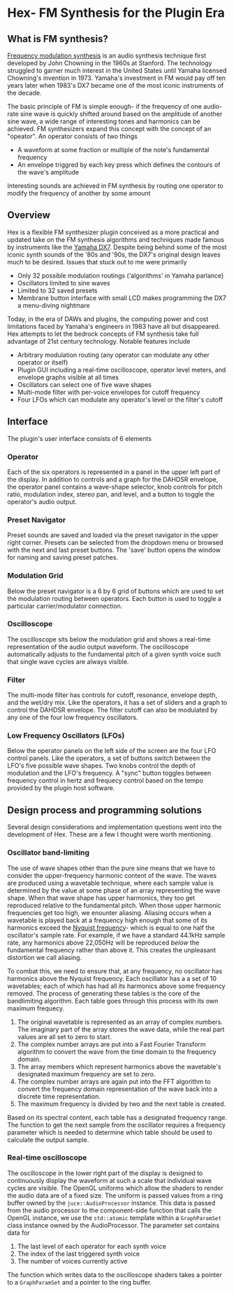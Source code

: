 # Hex- FM Synthesis for the Plugin Era

## What is FM synthesis?

[Frequency modulation synthesis](https://en.wikipedia.org/wiki/Frequency_modulation_synthesis) is an audio synthesis technique first developed by John Chowning in the 1960s at Stanford. The technology struggled to garner much interest in the United States until Yamaha licensed Chowning's invention in 1973.
Yamaha's investment in FM would pay off ten years later when 1983's DX7 became one of the most iconic instruments of the decade.

The basic principle of FM is simple enough- if the frequency of one audio-rate sine wave is quickly shifted around based on the amplitude of another sine wave, a wide range of interesting tones and harmonics can be achieved. FM synthesizers expand this concept with the concept of an "opeator". An operator consists of two things

- A waveform at some fraction or multiple of the note's fundamental frequency
- An envelope triggred by each key press which defines the contours of the wave's amplitude
  
Interesting sounds are achieved in FM synthesis by routing one operator to modify the frequency of another by some amount

## Overview

Hex is a flexible FM synthesizer plugin conceived as a more practical and updated take on the FM synthesis algorithms and techniques made famous by instruments like the [Yamaha DX7](https://en.wikipedia.org/wiki/Yamaha_DX7). Despite being behind some of the most iconic synth sounds of the '80s and '90s, the DX7's original design leaves much to be desired. Issues that stuck out to me were primarily

- Only 32 possible modulation routings ('algorithms' in Yamaha parlance)
- Oscillators limited to sine waves
- Limited to 32 saved presets
- Membrane button interface with small LCD makes programming the DX7 a menu-diving nightmare

Today, in the era of DAWs and plugins, the computing power and cost limitations faced by Yamaha's engineers in 1983 have all but disappeared. Hex attempts to let the bedrock concepts of FM synthesis take full advantage of 21st century technology. Notable features include

- Arbitrary modulation routing (any operator can modulate any other operator or itself)
- Plugin GUI including a real-time oscilloscope, operator level meters, and envelope graphs visible at all times
- Oscillators can select one of five wave shapes
- Multi-mode filter with per-voice envelopes for cutoff frequency
- Four LFOs which can modulate any operator's level or the filter's cutoff

## Interface

The plugin's user interface consists of 6 elements

### Operator

Each of the six operators is represented in a panel in the upper left part of the display. In addition to controls and a graph for the DAHDSR envelope, the operator panel contains a wave-shape selector, knob controls for pitch ratio, modulation index, stereo pan, and level, and a button to toggle the operator's audio output.

### Preset Navigator

Preset sounds are saved and loaded via the preset navigator in the upper right corner. Presets can be selected from the dropdown menu or browsed with the next and last preset buttons. The 'save' button opens the window for naming and saving preset patches.

### Modulation Grid

Below the preset navigator is a 6 by 6 grid of buttons which are used to set the modulation routing between operators. Each button is used to toggle a particular carrier/modulator connection.

### Oscilloscope

The oscilloscope sits below the modulation grid and shows a real-time representation of the audio output waveform. The oscilloscope automatically adjusts to the fundamental pitch of a given synth voice such that single wave cycles are always visible.

### Filter

The multi-mode filter has controls for cutoff, resonance, envelope depth, and the wet/dry mix. Like the operators, it has a set of sliders and a graph to control the DAHDSR envelope. The filter cutoff can also be modulated by any one of the four low frequency oscillators.

### Low Frequency Oscillators (LFOs)

Below the operator panels on the left side of the screen are the four LFO control panels. Like the operators, a set of buttons switch between the LFO's five possible wave shapes. Two knobs control the depth of modulation and the LFO's frequency. A "sync" button toggles between frequency control in hertz and frequecy control based on the tempo provided by the plugin host software.

## Design process and programming solutions

Several design considerations and implementation questions went into the development of Hex. These are a few I thought were worth mentioning.

### Oscillator band-limiting

The use of wave shapes other than the pure sine means that we have to consider the upper-frequency harmonic content of the wave. The waves are produced using a wavetable technique, where each sample value is determined by the value at some phase of an array representing the wave shape. When that wave shape has upper harmonics, they too get reproduced relative to the fundamental pitch. When those upper harmonic frequencies get too high, we enounter aliasing. Aliasing occurs when a wavetable is played back at a frequency high enough that some of its harmonics exceed the [Nyquist frequency](https://en.wikipedia.org/wiki/Nyquist_frequency)- which is equal to one half the oscillator's sample rate. For example, if we have a standard 44.1kHz sample rate, any harmonics above 22,050Hz will be reproduced *below* the fundamental frequency rather than above it. This creates the unpleasant distortion we call aliasing.

To combat this, we need to ensure that, at any frequency, no oscillator has harmonics above the Nyquist frequency. Each oscillator has a a set of 10 wavetables; each of which has had all its harmonics above some frequency removed.
The process of generating these tables is the core of the bandlimiting algorithm. Each table goes through this process with its own maximum frequecy.

1. The original wavetable is represented as an array of complex numbers. The imaginary part of the array stores the wave data, while the real part values are all set to zero to start.
2. The complex number arrays are put into a Fast Fourier Transform algorithm to convert the wave from the time domain to the frequency domain.
3. The array members which represent harmonics above the wavetable's designated maximum frequency are set to zero.
4. The complex number arrays are again put into the FFT algorithm to convert the frequency domain representation of the wave back into a discrete time representation.
5. The maximum frequency is divided by two and the next table is created.

Based on its spectral content, each table has a designated frequency range. The function to get the next sample from the oscillator requires a frequency parameter which is needed to determine which table should be used to calculate the output sample.

### Real-time oscilloscope

The oscilloscope in the lower right part of the display is designed to continuously display the waveform at such a scale that individual wave cycles are visible. The OpenGL uniforms which allow the shaders to render the audio data are of a fixed size. The uniform is passed values from a ring buffer owned by the `juce::AudioProcessor` instance. This data is passed from the audio processor to the component-side function that calls the OpenGL instance, we use the `std::atomic` template within a `GraphParamSet` class instance owned by the AudioProcessor. The parameter set contains data for

1. The last level of each operator for each synth voice
2. The index of the last triggered synth voice
3. The number of voices currently active

The function which writes data to the oscilloscope shaders takes a pointer to a `GraphParamSet` and a pointer to the ring buffer.
